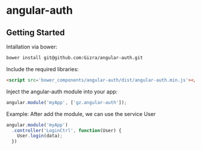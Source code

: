 # angular-auth

## Getting Started

Intallation via bower:

```bash
bower install git@github.com:Gizra/angular-auth.git
```

Include the required libraries:
```html
<script src='bower_components/angular-auth/dist/angular-auth.min.js'></script>
```

Inject the angular-auth module into your app:
```javascript
angular.module('myApp', ['gz.angular-auth']);
```

Example:
After add the module, we can use the service User

```javascript
angular.module('myApp')
  .controller('LoginCtrl', function(User) {
    User.login(data);
  })
```
